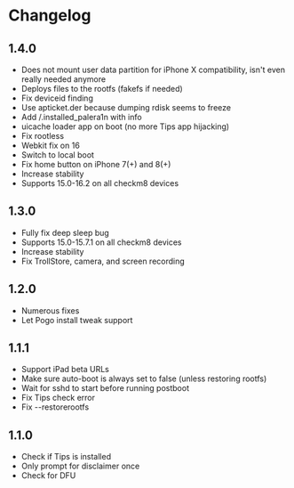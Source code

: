 
# Changelog

## 1.4.0

- Does not mount user data partition for iPhone X compatibility, isn't even really needed anymore
- Deploys files to the rootfs (fakefs if needed)
- Fix deviceid finding
- Use apticket.der because dumping rdisk seems to freeze
- Add /.installed_palera1n with info
- uicache loader app on boot (no more Tips app hijacking)
- Fix rootless
- Webkit fix on 16
- Switch to local boot
- Fix home button on iPhone 7(+) and 8(+)
- Increase stability
- Supports 15.0-16.2 on all checkm8 devices

## 1.3.0

- Fully fix deep sleep bug
- Supports 15.0-15.7.1 on all checkm8 devices
- Increase stability
- Fix TrollStore, camera, and screen recording

## 1.2.0

- Numerous fixes
- Let Pogo install tweak support

## 1.1.1

- Support iPad beta URLs
- Make sure auto-boot is always set to false (unless restoring rootfs)
- Wait for sshd to start before running postboot
- Fix Tips check error
- Fix --restorerootfs

## 1.1.0

- Check if Tips is installed
- Only prompt for disclaimer once
- Check for DFU
